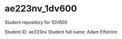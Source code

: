 # ae223nv_1dv600
Student repository for 1DV600

Student ID: ae223nv
Student full name: Adam Elfström
